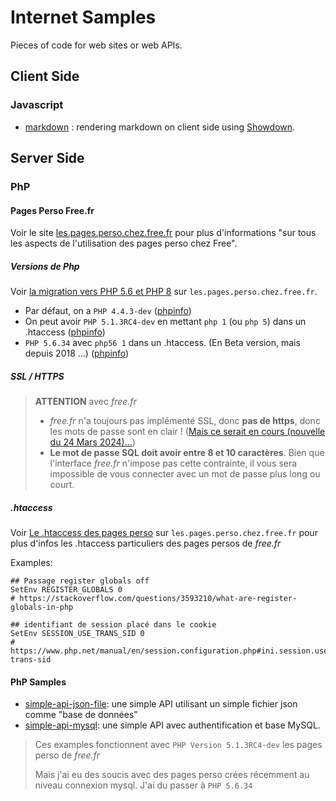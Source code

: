 # Internet Samples

Pieces of code for web sites or web APIs.

## Client Side

### Javascript

- [markdown](client-side/javascript/markdown/README.md) : rendering markdown on client side using [Showdown](https://github.com/showdownjs/showdown).

## Server Side

### PhP

#### Pages Perso Free.fr

Voir le site [les.pages.perso.chez.free.fr](http://les.pages.perso.chez.free.fr/) pour plus d'informations "sur tous les aspects de l'utilisation des pages perso chez Free".

##### Versions de Php

Voir [la migration vers PHP 5.6 et PHP 8](http://les.pages.perso.chez.free.fr/migrations/php5v6.io) sur `les.pages.perso.chez.free.fr`.

- Par défaut, on a `PHP 4.4.3-dev` ([phpinfo](http://phramusca.free.fr/samples/server-side/php/phpinfo/4.4.3-dev/phpinfo.php))
- On peut avoir `PHP 5.1.3RC4-dev` en mettant `php 1` (ou `php 5`) dans un .htaccess ([phpinfo](http://phramusca.free.fr/samples/server-side/php/phpinfo/5.1.3RC4-dev/phpinfo.php))
- `PHP 5.6.34` avec `php56 1` dans un .htaccess. (En Beta version, mais depuis 2018 ...) ([phpinfo](http://phramusca.free.fr/samples/server-side/php/phpinfo/5.6.34/phpinfo.php))

##### SSL / HTTPS

> **ATTENTION** avec *free.fr*
>
> - *free.fr* n'a toujours pas implémenté SSL, donc **pas de https**, donc les mots de passe sont en clair ! ([Mais ce serait en cours (nouvelle du 24 Mars 2024)...](https://www.busyspider.fr/Actu/news_24743_Free-les-pages-perso-sont-en-cours-de-migration-en-version-securisee-https-comme-annonce-lors-de-la-journee-des-communautes-free.php))
> - **Le mot de passe SQL doit avoir entre 8 et 10 caractères**. Bien que l'interface *free.fr* n'impose pas cette contrainte, il vous sera impossible de vous connecter avec un mot de passe plus long ou court.

##### .htaccess

Voir [Le .htaccess des pages perso](http://les.pages.perso.chez.free.fr/le-htaccess-des-pages-perso.io) sur `les.pages.perso.chez.free.fr` pour plus d'infos les .htaccess particuliers des pages persos de *free.fr*

Examples:

```shell
## Passage register globals off
SetEnv REGISTER_GLOBALS 0
# https://stackoverflow.com/questions/3593210/what-are-register-globals-in-php

## identifiant de session placé dans le cookie
SetEnv SESSION_USE_TRANS_SID 0
# https://www.php.net/manual/en/session.configuration.php#ini.session.use-trans-sid

```

#### PhP Samples

- [simple-api-json-file](server-side/php/simple-api-json-file/README.md): une simple API utilisant un simple fichier json comme "base de données"
- [simple-api-mysql](server-side/php/simple-api-mysql/README.md): une simple API avec authentification et base MySQL.

> Ces examples fonctionnent avec `PHP Version 5.1.3RC4-dev` les pages perso de *free.fr*
>
> Mais j'ai eu des soucis avec des pages perso crées récemment au niveau connexion mysql. J'ai du passer à `PHP 5.6.34`
